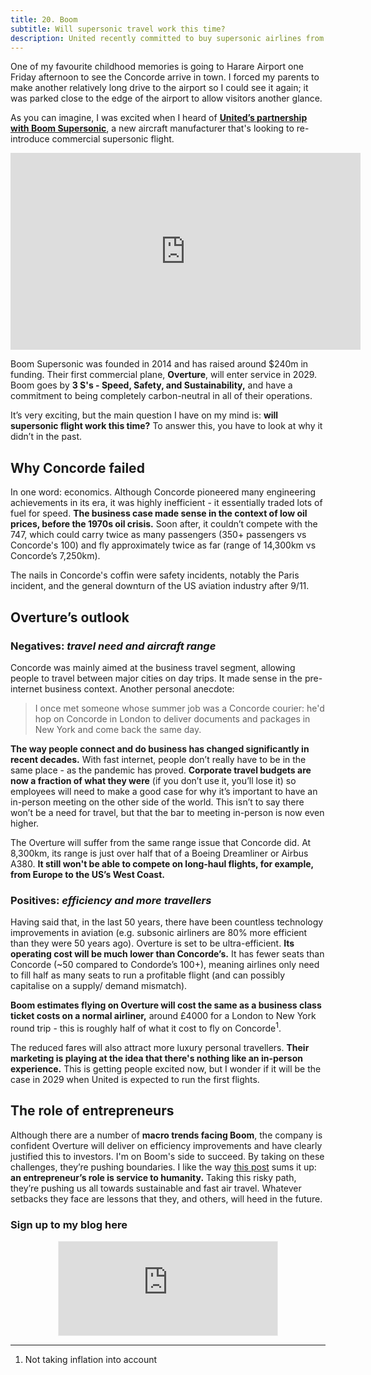 ```yaml
---
title: 20. Boom
subtitle: Will supersonic travel work this time?
description: United recently committed to buy supersonic airlines from Boom Supersonic. Will supersonic travel work this time?
---
```

One of my favourite childhood memories is going to Harare Airport one Friday afternoon to see the Concorde arrive in town. I forced my parents to make another relatively long drive to the airport so I could see it again; it was parked close to the edge of the airport to allow visitors another glance.

As you can imagine, I was excited when I heard of __[United’s partnership with Boom Supersonic](https://boomsupersonic.com/united)__, a new aircraft manufacturer that's looking to re-introduce commercial supersonic flight.

<iframe width="560" height="315" src="https://www.youtube.com/embed/GoSNLQ5NGoc" title="YouTube video player" frameborder="0" allow="accelerometer; autoplay; clipboard-write; encrypted-media; gyroscope; picture-in-picture" allowfullscreen></iframe>

Boom Supersonic was founded in 2014 and has raised around $240m in funding. Their first commercial plane, __Overture__, will enter service in 2029. Boom goes by __3 S's - Speed, Safety, and Sustainability,__ and have a commitment to being completely carbon-neutral in all of their operations.

It’s very exciting, but the main question I have on my mind is: __will supersonic flight work this time?__ To answer this, you have to look at why it didn’t in the past.

## Why Concorde failed
In one word: economics. Although Concorde pioneered many engineering achievements in its era, it was highly inefficient - it essentially traded lots of fuel for speed. __The business case made sense in the context of low oil prices, before the 1970s oil crisis.__ Soon after, it couldn’t compete with the 747, which could carry twice as many passengers (350+ passengers vs Concorde's 100) and fly approximately twice as far (range of 14,300km vs Concorde’s 7,250km).

The nails in Concorde's coffin were safety incidents, notably the Paris incident, and the general downturn of the US aviation industry after 9/11.

## Overture’s outlook
### Negatives: *travel need and aircraft range*
Concorde was mainly aimed at the business travel segment, allowing people to travel between major cities on day trips. It made sense in the pre-internet business context. Another personal anecdote:

>I once met someone whose summer job was a Concorde courier: he'd hop on Concorde in London to deliver documents and packages in New York and come back the same day.

__The way people connect and do business has changed significantly in recent decades.__ With fast internet, people don’t really have to be in the same place - as the pandemic has proved. __Corporate travel budgets are now a fraction of what they were__ (if you don’t use it, you’ll lose it) so employees will need to make a good case for why it’s important to have an in-person meeting on the other side of the world. This isn’t to say there won’t be a need for travel, but that the bar to meeting in-person is now even higher.

The Overture will suffer from the same range issue that Concorde did. At 8,300km, its range is just over half that of a Boeing Dreamliner or Airbus A380. __It still won't be able to compete on long-haul flights, for example, from Europe to the US’s West Coast.__

### Positives: *efficiency and more travellers*
Having said that, in the last 50 years, there have been countless technology improvements in aviation (e.g. subsonic airliners are 80% more efficient than they were 50 years ago). Overture is set to be ultra-efficient. __Its operating cost will be much lower than Concorde’s.__ It has fewer seats than Concorde (~50 compared to Condorde’s 100+), meaning airlines only need to fill half as many seats to run a profitable flight (and can possibly capitalise on a supply/ demand mismatch).

__Boom estimates flying on Overture will cost the same as a business class ticket costs on a normal airliner,__ around £4000 for a London to New York round trip - this is roughly half of what it cost to fly on Concorde<sup>1</sup>.

The reduced fares will also attract more luxury personal travellers. __Their marketing is playing at the idea that there's nothing like an in-person experience.__ This is getting people excited now, but I wonder if it will be the case in 2029 when United is expected to run the first flights.

## The role of entrepreneurs
Although there are a number of __macro trends facing Boom__, the company is confident Overture will deliver on efficiency improvements and have clearly justified this to investors. I'm on Boom's side to succeed. By taking on these challenges, they’re pushing boundaries. I like the way [this post](https://www.imranmahmud.com/writing/why-entrepreneurship-matters-the-meanings-of-success-and-failure-and-making-sense-of-risk) sums it up: __an entrepreneur’s role is service to humanity.__ Taking this risky path, they’re pushing us all towards sustainable and fast air travel. Whatever setbacks they face are lessons that they, and others, will heed in the future.

### Sign up to my blog here
<div
  style="text-align:center;width:100%;">
<iframe src="https://taariq.substack.com/embed" width="350" height="150" style="border:1px solid #EEE; background:white; margin: 0 auto; dislay: block;" frameborder="0" scrolling="no"></iframe>

</div>

-----
1. Not taking inflation into account
